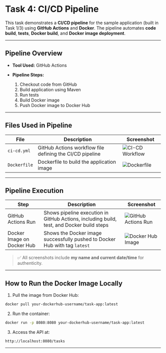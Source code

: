 
# Task 4: CI/CD Pipeline

This task demonstrates a **CI/CD pipeline** for the sample application (built in Task 1/3) using **GitHub Actions** and **Docker**. The pipeline automates **code build**, **tests**, **Docker build**, and **Docker image deployment**.

---

## **Pipeline Overview**

* **Tool Used:** GitHub Actions
* **Pipeline Steps:**

  1. Checkout code from GitHub
  2. Build application using Maven
  3. Run tests
  4. Build Docker image
  5. Push Docker image to Docker Hub

---

## **Files Used in Pipeline**

| **File**     | **Description**                                          | **Screenshot**                               |
| ------------ | -------------------------------------------------------- | -------------------------------------------- |
| `ci-cd.yml`  | GitHub Actions workflow file defining the CI/CD pipeline | ![CI-CD Workflow](screenshots/ci-cd-yml.png) |
| `Dockerfile` | Dockerfile to build the application image                | ![Dockerfile](screenshots/dockerfile.png)    |

---

## **Pipeline Execution**

| **Step**                   | **Description**                                                                           | **Screenshot**                                            |
| -------------------------- | ----------------------------------------------------------------------------------------- | --------------------------------------------------------- |
| GitHub Actions Run         | Shows pipeline execution in GitHub Actions, including build, test, and Docker build steps | ![GitHub Actions Run](screenshots/github-actions-run.png) |
| Docker Image on Docker Hub | Shows the Docker image successfully pushed to Docker Hub with tag `latest`                | ![Docker Hub Image](screenshots/dockerhub-image.png)      |

> ✅ All screenshots include **my name and current date/time** for authenticity.

---

## **How to Run the Docker Image Locally**

1. Pull the image from Docker Hub:

```bash
docker pull your-dockerhub-username/task-app:latest
```

2. Run the container:

```bash
docker run -p 8080:8080 your-dockerhub-username/task-app:latest
```

3. Access the API at:

```
http://localhost:8080/tasks
```

---


